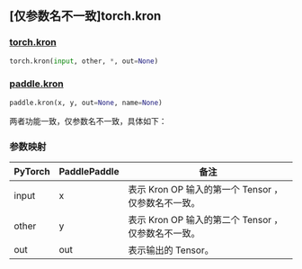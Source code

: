 ## [仅参数名不一致]torch.kron

### [torch.kron](https://pytorch.org/docs/1.13/generated/torch.kron.html#torch-kron)

```python
torch.kron(input, other, *, out=None)
```

### [paddle.kron](https://www.paddlepaddle.org.cn/documentation/docs/zh/api/paddle/kron_cn.html#kron)

```python
paddle.kron(x, y, out=None, name=None)
```

两者功能一致，仅参数名不一致，具体如下：

### 参数映射
|PyTorch|PaddlePaddle|备注|
| ------- | ------- | ------- |
|input|x|表示 Kron OP 输入的第一个 Tensor ，仅参数名不一致。|
|other|y|表示 Kron OP 输入的第二个 Tensor ，仅参数名不一致。|
|out|out|表示输出的 Tensor。|
